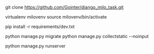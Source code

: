 git clone https://github.com/Gointer/django_milo_task.git

virtualenv milovenv
source milovenv/bin/activate

pip install -r requirements/dev.txt

python manage.py migrate
python manage.py collectstatic --noinput

python manage.py runserver

